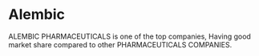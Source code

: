# Alembic
ALEMBIC PHARMACEUTICALS is one of the top companies, Having good market share compared to other PHARMACEUTICALS COMPANIES.

